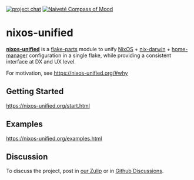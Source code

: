 [![project chat](https://img.shields.io/badge/zulip-join_chat-brightgreen.svg)](https://nixos.zulipchat.com/#narrow/stream/413948-nixos)
[![Naiveté Compass of Mood](https://img.shields.io/badge/naïve-FF10F0)](https://compass.naivete.me/ "This project follows the 'Naiveté Compass of Mood'")

# nixos-unified

[**nixos-unified**](https://github.com/srid/nixos-unified) is a
[flake-parts](https://flake.parts/) module to unify [NixOS] + [nix-darwin] +
[home-manager] configuration in a single flake, while providing a consistent
interface at DX and UX level.

[NixOS]: https://nixos.org/
[nix-darwin]: https://github.com/LnL7/nix-darwin
[home-manager]: https://github.com/nix-community/home-manager

For motivation, see https://nixos-unified.org/#why

[home-manager]: https://github.com/nix-community/home-manager

## Getting Started

https://nixos-unified.org/start.html

## Examples

https://nixos-unified.org/examples.html

## Discussion

To discuss the project, post in [our Zulip](https://nixos.zulipchat.com/#narrow/stream/413948-nixos) or in [Github Discussions](https://github.com/srid/nixos-unified/discussions).
